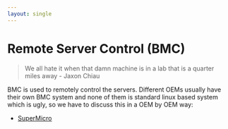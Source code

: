 ```yaml
---
layout: single
---
```


# Remote Server Control (BMC)

> We all hate it when that damn machine is in a lab that is a quarter miles away - Jaxon Chiau

BMC is used to remotely control the servers. Different OEMs usually have their own BMC system and none of them is standard linux based system which is ugly, so we have to discuss this in a OEM by OEM way:

* [SuperMicro](./super-micro-bmc.md)

